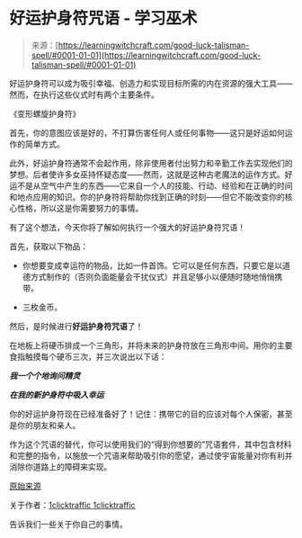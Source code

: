 <!--yml

类别：未分类

日期：2024-06-12 18:16:54

-->

# 好运护身符咒语 - 学习巫术

> 来源：[https://learningwitchcraft.com/good-luck-talisman-spell/#0001-01-01](https://learningwitchcraft.com/good-luck-talisman-spell/#0001-01-01)

好运护身符可以成为吸引幸福、创造力和实现目标所需的内在资源的强大工具——然而，在执行这些仪式时有两个主要条件。

《变形螺旋护身符》

首先，你的意图应该是好的，不打算伤害任何人或任何事物——这只是好运如何运作的简单方式。

此外，好运护身符通常不会起作用，除非使用者付出努力和辛勤工作去实现他们的梦想。后者使许多女巫持怀疑态度——然而，这就是这种古老魔法的运作方式。好运不是从空气中产生的东西——它来自一个人的技能、行动、经验和在正确的时间和地点应用的知识。你的护身符将帮助你找到正确的时刻——但它不能改变你的核心性格，所以这是你需要努力的事情。

有了这个想法，今天你将了解如何执行一个强大的好运护身符咒语！

首先，获取以下物品：

+   你想要变成幸运符的物品，比如一件首饰。它可以是任何东西，只要它是以道德方式制作的（否则负面能量会干扰仪式）并且足够小以便随时随地悄悄携带。

+   三枚金币。

然后，是时候进行**好运护身符咒语**了！

在地板上将硬币排成一个三角形，并将未来的护身符放在三角形中间。用你的主要食指触摸每个硬币三次，并三次说出以下话：

***我一个个地询问精灵***

***在我的新护身符中吸入幸运***

你的好运护身符现在已经准备好了！记住：携带它的目的应该对每个人保密，甚至是你的朋友和亲人。

作为这个咒语的替代，你可以使用我们的“得到你想要的”咒语套件，其中包含材料和完整的指令，以施放一个咒语来帮助吸引你的愿望，通过使宇宙能量对你有利并消除你道路上的障碍来实现。

[原始来源](https://wiccanspells.info/good-luck-talisman-spell/)

关于作者：[1clicktraffic 1clicktraffic](https://learningwitchcraft.com/profile/?1clicktraffic/)

告诉我们一些关于你自己的事情。
